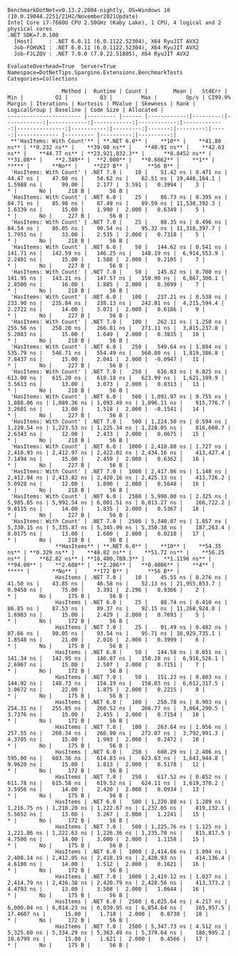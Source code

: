 
    BenchmarkDotNet=v0.13.2.2004-nightly, OS=Windows 10 (10.0.19044.2251/21H2/November2021Update)
    Intel Core i7-7660U CPU 2.50GHz (Kaby Lake), 1 CPU, 4 logical and 2 physical cores
    .NET SDK=7.0.100
      [Host]     : .NET 6.0.11 (6.0.1122.52304), X64 RyuJIT AVX2
      Job-FOHVKI : .NET 6.0.11 (6.0.1122.52304), X64 RyuJIT AVX2
      Job-FJLZQV : .NET 7.0.0 (7.0.22.51805), X64 RyuJIT AVX2

    EvaluateOverhead=True  Server=True  Namespace=DotNetTips.Spargine.Extensions.BenchmarkTests  
    Categories=Collections  

                     Method |  Runtime | Count |        Mean |   StdErr |         Min |          Q1 |          Q3 |         Max |         Op/s | CI99.9% Margin | Iterations | Kurtosis | MValue | Skewness | Rank | LogicalGroup | Baseline | Code Size | Allocated |
    ----------------------- |--------- |------ |------------:|---------:|------------:|------------:|------------:|------------:|-------------:|---------------:|-----------:|---------:|-------:|---------:|-----:|------------- |--------- |----------:|----------:|
     **'HasItems: With Count'** | **.NET 6.0** |    **10** |    **41.80 ns** | **0.232 ns** |    **39.98 ns** |    **40.91 ns** |    **42.63 ns** |    **44.77 ns** | **23,921,832.3** |      **0.8452 ns** |      **31.00** |    **2.349** |  **2.000** |   **0.6662** |    **1** |            ***** |       **No** |     **227 B** |      **56 B** |
     'HasItems: With Count' | .NET 7.0 |    10 |    51.42 ns | 0.471 ns |    44.47 ns |    47.08 ns |    54.62 ns |    62.51 ns | 19,446,164.1 |      1.5988 ns |      99.00 |    2.177 |  3.591 |   0.3994 |    3 |            * |       No |     218 B |      56 B |
     'HasItems: With Count' | .NET 6.0 |    25 |    86.73 ns | 0.395 ns |    84.71 ns |    85.98 ns |    87.49 ns |    89.59 ns | 11,530,392.3 |      1.6339 ns |      15.00 |    1.990 |  2.000 |   0.6349 |    5 |            * |       No |     227 B |      56 B |
     'HasItems: With Count' | .NET 7.0 |    25 |    88.35 ns | 0.496 ns |    84.54 ns |    86.05 ns |    90.54 ns |    95.32 ns | 11,318,397.7 |      1.7951 ns |      33.00 |    2.535 |  2.000 |   0.7318 |    5 |            * |       No |     218 B |      56 B |
     'HasItems: With Count' | .NET 6.0 |    50 |   144.62 ns | 0.541 ns |   141.71 ns |   142.59 ns |   146.25 ns |   148.19 ns |  6,914,553.9 |      2.2401 ns |      15.00 |    1.588 |  2.000 |   0.2105 |    7 |            * |       No |     227 B |      56 B |
     'HasItems: With Count' | .NET 7.0 |    50 |   145.62 ns | 0.700 ns |   141.95 ns |   143.21 ns |   147.57 ns |   150.90 ns |  6,867,300.1 |      2.8500 ns |      16.00 |    1.885 |  2.000 |   0.3699 |    7 |            * |       No |     218 B |      56 B |
     'HasItems: With Count' | .NET 6.0 |   100 |   237.21 ns | 0.538 ns |   233.90 ns |   235.84 ns |   238.13 ns |   242.01 ns |  4,215,594.4 |      2.2722 ns |      14.00 |    3.071 |  2.000 |   0.6186 |    9 |            * |       No |     227 B |      56 B |
     'HasItems: With Count' | .NET 7.0 |   100 |   262.11 ns | 1.258 ns |   255.56 ns |   258.20 ns |   266.81 ns |   271.11 ns |  3,815,237.0 |      5.2083 ns |      15.00 |    1.649 |  2.000 |   0.3835 |   10 |            * |       No |     218 B |      56 B |
     'HasItems: With Count' | .NET 6.0 |   250 |   549.64 ns | 1.894 ns |   535.79 ns |   546.71 ns |   554.49 ns |   560.80 ns |  1,819,386.8 |      7.8437 ns |      15.00 |    2.041 |  2.000 |  -0.0947 |   11 |            * |       No |     227 B |      56 B |
     'HasItems: With Count' | .NET 7.0 |   250 |   616.83 ns | 0.825 ns |   613.00 ns |   615.20 ns |   618.18 ns |   623.99 ns |  1,621,199.9 |      3.5613 ns |      13.00 |    3.073 |  2.000 |   0.8313 |   13 |            * |       No |     218 B |      56 B |
     'HasItems: With Count' | .NET 6.0 |   500 | 1,091.97 ns | 0.755 ns | 1,088.06 ns | 1,089.36 ns | 1,093.49 ns | 1,096.11 ns |    915,776.7 |      3.2601 ns |      13.00 |    1.518 |  2.000 |  -0.1541 |   14 |            * |       No |     227 B |      56 B |
     'HasItems: With Count' | .NET 7.0 |   500 | 1,224.50 ns | 0.594 ns | 1,220.54 ns | 1,223.53 ns | 1,225.34 ns | 1,228.05 ns |    816,660.7 |      2.6343 ns |      12.00 |    2.433 |  2.000 |   0.0675 |   15 |            * |       No |     218 B |      56 B |
     'HasItems: With Count' | .NET 6.0 |  1000 | 2,418.80 ns | 1.727 ns | 2,410.93 ns | 2,412.97 ns | 2,422.02 ns | 2,434.16 ns |    413,427.4 |      7.1494 ns |      15.00 |    2.459 |  2.000 |   0.6362 |   16 |            * |       No |     227 B |      56 B |
     'HasItems: With Count' | .NET 7.0 |  1000 | 2,417.06 ns | 1.148 ns | 2,412.94 ns | 2,413.82 ns | 2,420.16 ns | 2,425.13 ns |    413,726.2 |      5.0928 ns |      12.00 |    1.890 |  2.000 |   0.5648 |   16 |            * |       No |     218 B |      56 B |
     'HasItems: With Count' | .NET 6.0 |  2500 | 5,998.00 ns | 2.325 ns | 5,985.65 ns | 5,992.54 ns | 6,001.51 ns | 6,013.27 ns |    166,722.2 |      9.8115 ns |      14.00 |    1.835 |  2.000 |   0.5367 |   18 |            * |       No |     227 B |      56 B |
     'HasItems: With Count' | .NET 7.0 |  2500 | 5,340.07 ns | 1.857 ns | 5,330.15 ns | 5,335.87 ns | 5,345.99 ns | 5,350.38 ns |    187,263.4 |      8.0175 ns |      13.00 |    1.600 |  2.000 |   0.0210 |   17 |            * |       No |     218 B |      56 B |
                   **HasItems** | **.NET 6.0** |    **10** |    **54.35 ns** | **0.329 ns** |    **48.82 ns** |    **51.72 ns** |    **56.25 ns** |    **62.82 ns** | **18,400,789.3** |      **1.1196 ns** |      **94.00** |    **2.608** |  **2.286** |   **0.4086** |    **4** |            ***** |       **No** |     **172 B** |      **56 B** |
                   HasItems | .NET 7.0 |    10 |    45.55 ns | 0.276 ns |    41.50 ns |    43.85 ns |    46.58 ns |    52.13 ns | 21,955,853.7 |      0.9458 ns |      75.00 |    3.391 |  2.296 |   0.9366 |    2 |            * |       No |     175 B |      56 B |
                   HasItems | .NET 6.0 |    25 |    88.74 ns | 0.410 ns |    86.85 ns |    87.53 ns |    89.37 ns |    92.15 ns | 11,268,924.8 |      1.6983 ns |      15.00 |    2.429 |  2.000 |   0.7693 |    5 |            * |       No |     172 B |      56 B |
                   HasItems | .NET 7.0 |    25 |    91.49 ns | 0.482 ns |    87.66 ns |    90.05 ns |    93.54 ns |    95.71 ns | 10,929,735.1 |      1.8548 ns |      21.00 |    2.016 |  2.000 |   0.3999 |    6 |            * |       No |     175 B |      56 B |
                   HasItems | .NET 6.0 |    50 |   144.58 ns | 0.651 ns |   141.34 ns |   142.95 ns |   146.07 ns |   150.28 ns |  6,916,526.1 |      2.6967 ns |      15.00 |    2.507 |  2.000 |   0.7151 |    7 |            * |       No |     172 B |      56 B |
                   HasItems | .NET 7.0 |    50 |   151.23 ns | 0.803 ns |   144.92 ns |   148.73 ns |   154.19 ns |   158.03 ns |  6,612,317.5 |      3.0672 ns |      22.00 |    1.875 |  2.000 |   0.2215 |    8 |            * |       No |     175 B |      56 B |
                   HasItems | .NET 6.0 |   100 |   258.78 ns | 0.903 ns |   254.31 ns |   255.85 ns |   260.52 ns |   266.77 ns |  3,864,290.5 |      3.7376 ns |      15.00 |    2.455 |  2.000 |   0.7154 |   10 |            * |       No |     172 B |      56 B |
                   HasItems | .NET 7.0 |   100 |   263.64 ns | 1.056 ns |   257.55 ns |   260.34 ns |   266.90 ns |   272.07 ns |  3,792,991.3 |      4.3705 ns |      15.00 |    1.993 |  2.000 |   0.2472 |   10 |            * |       No |     175 B |      56 B |
                   HasItems | .NET 6.0 |   250 |   608.29 ns | 2.406 ns |   595.00 ns |   603.36 ns |   614.83 ns |   623.63 ns |  1,643,944.8 |      9.9620 ns |      15.00 |    1.813 |  2.000 |   0.5178 |   12 |            * |       No |     172 B |      56 B |
                   HasItems | .NET 7.0 |   250 |   617.52 ns | 0.852 ns |   611.78 ns |   615.58 ns |   619.52 ns |   624.11 ns |  1,619,370.2 |      3.5956 ns |      14.00 |    2.420 |  2.000 |   0.0934 |   13 |            * |       No |     175 B |      56 B |
                   HasItems | .NET 6.0 |   500 | 1,220.80 ns | 1.289 ns | 1,216.75 ns | 1,218.20 ns | 1,222.67 ns | 1,232.05 ns |    819,132.1 |      5.5652 ns |      13.00 |    3.267 |  2.000 |   1.2241 |   15 |            * |       No |     172 B |      56 B |
                   HasItems | .NET 7.0 |   500 | 1,225.76 ns | 1.125 ns | 1,221.86 ns | 1,222.63 ns | 1,226.36 ns | 1,235.70 ns |    815,817.5 |      4.7500 ns |      14.00 |    3.000 |  2.000 |   1.1158 |   15 |            * |       No |     175 B |      56 B |
                   HasItems | .NET 6.0 |  1000 | 2,414.66 ns | 1.094 ns | 2,408.14 ns | 2,412.05 ns | 2,418.19 ns | 2,420.93 ns |    414,136.4 |      4.6180 ns |      14.00 |    1.512 |  2.000 |   0.1621 |   16 |            * |       No |     172 B |      56 B |
                   HasItems | .NET 7.0 |  1000 | 2,419.12 ns | 1.037 ns | 2,414.79 ns | 2,416.38 ns | 2,420.79 ns | 2,428.56 ns |    413,373.2 |      4.4793 ns |      13.00 |    3.508 |  2.000 |   1.0644 |   16 |            * |       No |     175 B |      56 B |
                   HasItems | .NET 6.0 |  2500 | 6,025.64 ns | 4.217 ns | 6,000.04 ns | 6,014.23 ns | 6,039.95 ns | 6,054.64 ns |    165,957.5 |     17.4607 ns |      15.00 |    1.718 |  2.000 |   0.0730 |   18 |            * |       No |     172 B |      56 B |
                   HasItems | .NET 7.0 |  2500 | 5,347.73 ns | 4.512 ns | 5,325.60 ns | 5,334.29 ns | 5,363.49 ns | 5,379.64 ns |    186,995.2 |     18.6799 ns |      15.00 |    1.621 |  2.000 |   0.4566 |   17 |            * |       No |     175 B |      56 B |
